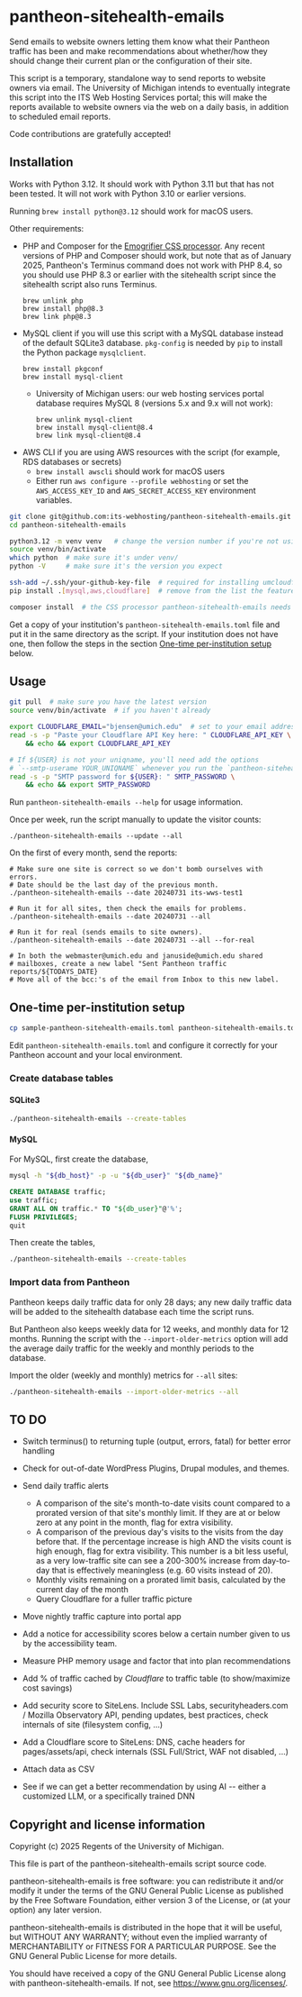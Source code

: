 # pantheon-sitehealth-emails

Send emails to website owners letting them know what their Pantheon traffic has been and make recommendations about whether/how they should change their current plan or the configuration of their site.

This script is a temporary, standalone way to send reports to website owners via email.  The University of Michigan intends to eventually integrate this script into the ITS Web Hosting Services portal; this will make the reports available to website owners via the web on a daily basis, in addition to scheduled email reports.

Code contributions are gratefully accepted!


## Installation

Works with Python 3.12.  It should work with Python 3.11 but that has not been tested.  It will not work with Python 3.10 or earlier versions.

Running `brew install python@3.12` should work for macOS users.

Other requirements:
* PHP and Composer for the [Emogrifier CSS processor](https://packagist.org/packages/pelago/emogrifier). Any recent versions of PHP and Composer should work, but note that as of January 2025, Pantheon's Terminus command does not work with PHP 8.4, so you should use PHP 8.3 or earlier with the sitehealth script since the sitehealth script also runs Terminus.
    ```
    brew unlink php
    brew install php@8.3
    brew link php@8.3
    ```
* MySQL client if you will use this script with a MySQL database instead of the default SQLite3 database. `pkg-config` is needed by `pip` to install the Python package `mysqlclient`.
    ```
    brew install pkgconf
    brew install mysql-client
    ```
    *  University of Michigan users: our web hosting services portal database requires MySQL 8 (versions 5.x and 9.x will not work):
        ```
        brew unlink mysql-client
        brew install mysql-client@8.4
        brew link mysql-client@8.4
        ```
* AWS CLI if you are using AWS resources with the script (for example, RDS databases or secrets)
    * `brew install awscli` should work for macOS users
    * Either run `aws configure --profile webhosting` or set the `AWS_ACCESS_KEY_ID` and `AWS_SECRET_ACCESS_KEY` environment variables.

```bash
git clone git@github.com:its-webhosting/pantheon-sitehealth-emails.git
cd pantheon-sitehealth-emails

python3.12 -m venv venv   # change the version number if you're not using 3.12
source venv/bin/activate
which python  # make sure it's under venv/
python -V     # make sure it's the version you expect

ssh-add ~/.ssh/your-github-key-file  # required for installing umcloudflare package from private repo
pip install .[mysql,aws,cloudflare]  # remove from the list the features you won't use

composer install  # the CSS processor pantheon-sitehealth-emails needs is written in PHP
```

Get a copy of your institution's `pantheon-sitehealth-emails.toml` file and put it in the same directory as the script.  If your institution does not have one, then follow the steps in the section [One-time per-institution setup](#one-time-per-institution-setup) below.


## Usage

```bash
git pull  # make sure you have the latest version
source venv/bin/activate  # if you haven't already

export CLOUDFLARE_EMAIL="bjensen@umich.edu"  # set to your email address
read -s -p "Paste your Cloudflare API Key here: " CLOUDFLARE_API_KEY \
    && echo && export CLOUDFLARE_API_KEY

# If ${USER} is not your uniqname, you'll need add the options
# `--smtp-userame YOUR_UNIQNAME` whenever you run the `pantheon-sitehealth-emails` script.
read -s -p "SMTP password for ${USER}: " SMTP_PASSWORD \
    && echo && export SMTP_PASSWORD
```

Run `pantheon-sitehealth-emails --help` for usage information.

Once per week, run the script manually to update the visitor counts:
```
./pantheon-sitehealth-emails --update --all
```

On the first of every month, send the reports:
```
# Make sure one site is correct so we don't bomb ourselves with errors.
# Date should be the last day of the previous month.
./pantheon-sitehealth-emails --date 20240731 its-wws-test1

# Run it for all sites, then check the emails for problems.
./pantheon-sitehealth-emails --date 20240731 --all

# Run it for real (sends emails to site owners).
./pantheon-sitehealth-emails --date 20240731 --all --for-real

# In both the webmaster@umich.edu and januside@umich.edu shared
# mailboxes, create a new label "Sent Pantheon traffic reports/${TODAYS_DATE}
# Move all of the bcc:'s of the email from Inbox to this new label.
```


## One-time per-institution setup

```bash
cp sample-pantheon-sitehealth-emails.toml pantheon-sitehealth-emails.toml
```

Edit `pantheon-sitehealth-emails.toml` and configure it correctly for your Pantheon account and your local environment.

### Create database tables

#### SQLite3

```bash
./pantheon-sitehealth-emails --create-tables
```

#### MySQL

For MySQL, first create the database,

```bash
mysql -h "${db_host}" -p -u "${db_user}" "${db_name}"
```

```sql
CREATE DATABASE traffic;
use traffic;
GRANT ALL ON traffic.* TO "${db_user}"@'%';
FLUSH PRIVILEGES;
quit
```

Then create the tables,

```bash
./pantheon-sitehealth-emails --create-tables
```

### Import data from Pantheon

Pantheon keeps daily traffic data for only 28 days; any new daily traffic data will be added to the sitehealth database each time the script runs.

But Pantheon also keeps weekly data for 12 weeks, and monthly data for 12 months.  Running the script with the `--import-older-metrics` option will add the average daily traffic for the weekly and monthly periods to the database.

Import the older (weekly and monthly) metrics for `--all` sites:

```bash
./pantheon-sitehealth-emails --import-older-metrics --all
```

## TO DO

* Switch terminus() to returning tuple (output, errors, fatal) for better error handling

* Check for out-of-date WordPress Plugins, Drupal modules, and themes.

* Send daily traffic alerts
  * A comparison of the site's month-to-date visits count compared to a prorated version of that site's monthly limit. If they are at or below zero at any point in the month, flag for extra visibility.
  * A comparison of the previous day's visits to the visits from the day before that. If the percentage increase is high AND the visits count is high enough, flag for extra visibility. This number is a bit less useful, as a very low-traffic site can see a 200-300% increase from day-to-day that is effectively meaningless (e.g. 60 visits instead of 20).
  * Monthly visits remaining on a prorated limit basis, calculated by the current day of the month
  * Query Cloudflare for a fuller traffic picture

* Move nightly traffic capture into portal app

* Add a notice for accessibility scores below a certain number given to us by the accessibility team.

* Measure PHP memory usage and factor that into plan recommendations

* Add % of traffic cached by _Cloudflare_ to traffic table (to show/maximize cost savings)

* Add security score to SiteLens.  Include SSL Labs, securityheaders.com / Mozilla Observatory API, pending updates, best practices, check internals of site (filesystem config, ...)

* Add a Cloudflare score to SiteLens: DNS, cache headers for pages/assets/api, check internals (SSL Full/Strict, WAF not disabled, ...)

* Attach data as CSV

* See if we can get a better recommendation by using AI -- either a customized LLM, or a specifically trained DNN


## Copyright and license information

Copyright (c) 2025 Regents of the University of Michigan.

This file is part of the pantheon-sitehealth-emails script source code.

pantheon-sitehealth-emails is free software: you can redistribute it and/or modify it under the terms of the GNU General Public License as published by the Free Software Foundation, either version 3 of the License, or (at your option) any later version.

pantheon-sitehealth-emails is distributed in the hope that it will be useful, but WITHOUT ANY WARRANTY; without even the implied warranty of MERCHANTABILITY or FITNESS FOR A PARTICULAR PURPOSE. See the GNU General Public License for more details.

You should have received a copy of the GNU General Public License along with pantheon-sitehealth-emails. If not, see <https://www.gnu.org/licenses/>.

